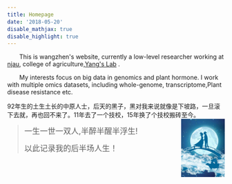 ```yaml
---
title: Homepage
date: '2018-05-20'
disable_mathjax: true
disable_highlight: true
---
```




&emsp;&emsp;This is wangzhen's website, currently a low-level researcher working at [njau](http://www.njau.edu.cn/), college of agriculture,[Yang's Lab](http://nx.njau.edu.cn/info/1055/2633.htm) .

&emsp;&emsp;My interests focus on big data in genomics and  plant hormone. I work with multiple omics datasets, including whole-genome, transcriptome,Plant disease resistance etc.


92年生的土生土长的中原人士，后天的黑子，黑对我来说就像是下坡路，一旦滚下去就，再也回不来了。11年去了一个技校，15年换了个技校搬砖至今。
<img src="https://raw.githubusercontent.com/horticulture-kid/website-biowz/master/content/image/queqiao.jpg" style="max-width:20%;min-width:30px;float:right;" alt="wangzhen" />

> 
> <font size=4>一生一世一双人,半醉半醒半浮生!</font>
> 
> <font size=4>以此记录我的后半场人生！</font>